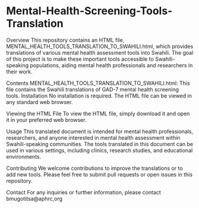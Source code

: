 # Mental-Health-Screening-Tools-Translation
Overview
This repository contains an HTML file, MENTAL_HEALTH_TOOLS_TRANSLATION_TO_SWAHILI.html, which provides translations of various mental health assessment tools into Swahili. The goal of this project is to make these important tools accessible to Swahili-speaking populations, aiding mental health professionals and researchers in their work.

Contents
MENTAL_HEALTH_TOOLS_TRANSLATION_TO_SWAHILI.html: This file contains the Swahili translations of GAD-7 mental health screening tools.
Installation
No installation is required. The HTML file can be viewed in any standard web browser.

Viewing the HTML File
To view the HTML file, simply download it and open it in your preferred web browser.

Usage
This translated document is intended for mental health professionals, researchers, and anyone interested in mental health assessment within Swahili-speaking communities. The tools translated in this document can be used in various settings, including clinics, research studies, and educational environments.

Contributing
We welcome contributions to improve the translations or to add new tools. Please feel free to submit pull requests or open issues in this repository.

Contact
For any inquiries or further information, please contact bmugotitsa@aphrc,org
